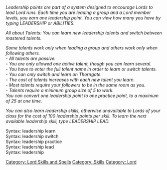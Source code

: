 *Leadership points are part of a system designed to encourage Lords to
lead Lord runs. Each time you are leading a group and a Lord member
levels, you earn one leadership point. You can view how many you have by
typing LEADERSHIP or ABILITIES.*

*All about Talents:* *You can learn new leadership talents and switch
between mastered talents.*

*Some talents work only when leading a group and others work only when
following others.*  
*- All talents are passive.*  
*- You are only allowed one active talent, though you can learn
several.*  
*- You have to enter the full talent name in order to learn or switch
talents.*  
*- You can only switch and learn on Thorngate.*  
*- The cost of talents increases with each new talent you learn.*  
*- Most talents require your followers to be in the same room as you.*  
*- Talents require a minimum group size of 5 to work.*  
*You can convert one leadership point to one practice point, to a
maximum of 25 at one time.*

*You can also learn leadership skills, otherwise unavailable to Lords of
your class for the cost of 100 leadership points per skill. To learn the
next available leadership skill, type LEADERSHIP LEAD.*

Syntax: leadership learn <talent name>  
Syntax: leadership switch <talent name>  
Syntax: leadership practice <amount>  
Syntax: leadership lead  
Syntax: leadership  

[Category: Lord Skills and
Spells](Category:_Lord_Skills_and_Spells "wikilink") [Category:
Skills](Category:_Skills "wikilink") [Category:
Lord](Category:_Lord "wikilink")
